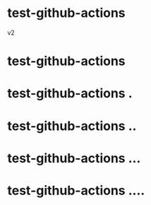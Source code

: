 # test-github-actions

v2

# test-github-actions
# test-github-actions .
# test-github-actions ..
# test-github-actions ...
# test-github-actions ....
